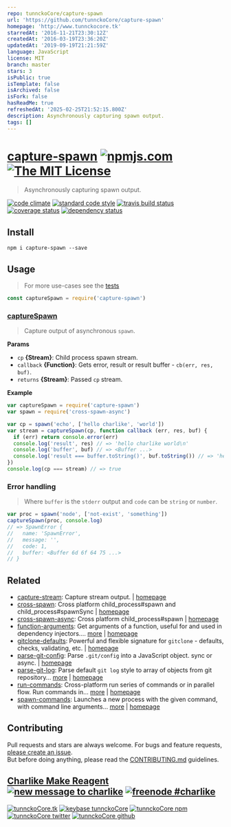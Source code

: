 ```yaml
---
repo: tunnckoCore/capture-spawn
url: 'https://github.com/tunnckoCore/capture-spawn'
homepage: 'http://www.tunnckocore.tk'
starredAt: '2016-11-21T23:30:12Z'
createdAt: '2016-03-19T23:36:20Z'
updatedAt: '2019-09-19T21:21:59Z'
language: JavaScript
license: MIT
branch: master
stars: 3
isPublic: true
isTemplate: false
isArchived: false
isFork: false
hasReadMe: true
refreshedAt: '2025-02-25T21:52:15.800Z'
description: Asynchronously capturing spawn output.
tags: []
---
```


# [capture-spawn][author-www-url] [![npmjs.com][npmjs-img]][npmjs-url] [![The MIT License][license-img]][license-url] 

> Asynchronously capturing spawn output.

[![code climate][codeclimate-img]][codeclimate-url] [![standard code style][standard-img]][standard-url] [![travis build status][travis-img]][travis-url] [![coverage status][coveralls-img]][coveralls-url] [![dependency status][david-img]][david-url]

## Install
```
npm i capture-spawn --save
```

## Usage
> For more use-cases see the [tests](./test.js)

```js
const captureSpawn = require('capture-spawn')
```

### [captureSpawn](index.js#L38)
> Capture output of asynchronous `spawn`.

**Params**

* `cp` **{Stream}**: Child process spawn stream.    
* `callback` **{Function}**: Gets error, result or result buffer - `cb(err, res, buf)`.    
* `returns` **{Stream}**: Passed `cp` stream.  

**Example**

```js
var captureSpawn = require('capture-spawn')
var spawn = require('cross-spawn-async')

var cp = spawn('echo', ['hello charlike', 'world'])
var stream = captureSpawn(cp, function callback (err, res, buf) {
  if (err) return console.error(err)
  console.log('result', res) // => 'hello charlike world\n'
  console.log('buffer', buf) // => <Buffer ...>
  console.log('result === buffer.toString()', buf.toString()) // => 'hello charlike world\n'
})
console.log(cp === stream) // => true
```

### Error handling
> Where `buffer` is the `stderr` output and `code` can be `string` or `number`.

```js
var proc = spawn('node', ['not-exist', 'something'])
captureSpawn(proc, console.log)
// => SpawnError {
//   name: 'SpawnError',
//   message: '',
//   code: 1,
//   buffer: <Buffer 6d 6f 64 75 ...>
// }
```

## Related
* [capture-stream](https://www.npmjs.com/package/capture-stream): Capture stream output. | [homepage](https://github.com/doowb/capture-stream)
* [cross-spawn](https://www.npmjs.com/package/cross-spawn): Cross platform child_process#spawn and child_process#spawnSync | [homepage](https://github.com/IndigoUnited/node-cross-spawn)
* [cross-spawn-async](https://www.npmjs.com/package/cross-spawn-async): Cross platform child_process#spawn | [homepage](https://github.com/IndigoUnited/node-cross-spawn-async)
* [function-arguments](https://www.npmjs.com/package/function-arguments): Get arguments of a function, useful for and used in dependency injectors.… [more](https://www.npmjs.com/package/function-arguments) | [homepage](https://github.com/tunnckocore/function-arguments)
* [gitclone-defaults](https://www.npmjs.com/package/gitclone-defaults): Powerful and flexible signature for `gitclone` - defaults, checks, validating, etc. | [homepage](https://github.com/tunnckocore/gitclone-defaults)
* [parse-git-config](https://www.npmjs.com/package/parse-git-config): Parse `.git/config` into a JavaScript object. sync or async. | [homepage](https://github.com/jonschlinkert/parse-git-config)
* [parse-git-log](https://www.npmjs.com/package/parse-git-log): Parse default `git log` style to array of objects from git repository… [more](https://www.npmjs.com/package/parse-git-log) | [homepage](https://github.com/tunnckoCore/parse-git-log)
* [run-commands](https://www.npmjs.com/package/run-commands): Cross-platform run series of commands or in parallel flow. Run commands in… [more](https://www.npmjs.com/package/run-commands) | [homepage](https://github.com/tunnckoCore/run-commands)
* [spawn-commands](https://www.npmjs.com/package/spawn-commands): Launches a new process with the given command, with command line arguments… [more](https://www.npmjs.com/package/spawn-commands) | [homepage](https://github.com/jonschlinkert/spawn-commands)

## Contributing
Pull requests and stars are always welcome. For bugs and feature requests, [please create an issue](https://github.com/tunnckoCore/capture-spawn/issues/new).  
But before doing anything, please read the [CONTRIBUTING.md](./CONTRIBUTING.md) guidelines.

## [Charlike Make Reagent](http://j.mp/1stW47C) [![new message to charlike][new-message-img]][new-message-url] [![freenode #charlike][freenode-img]][freenode-url]

[![tunnckoCore.tk][author-www-img]][author-www-url] [![keybase tunnckoCore][keybase-img]][keybase-url] [![tunnckoCore npm][author-npm-img]][author-npm-url] [![tunnckoCore twitter][author-twitter-img]][author-twitter-url] [![tunnckoCore github][author-github-img]][author-github-url]

[error-base]: https://github.com/doowb/error-base
[is-child-process]: https://github.com/tunnckocore/is-child-process

[npmjs-url]: https://www.npmjs.com/package/capture-spawn
[npmjs-img]: https://img.shields.io/npm/v/capture-spawn.svg?label=capture-spawn

[license-url]: https://github.com/tunnckoCore/capture-spawn/blob/master/LICENSE
[license-img]: https://img.shields.io/badge/license-MIT-blue.svg

[codeclimate-url]: https://codeclimate.com/github/tunnckoCore/capture-spawn
[codeclimate-img]: https://img.shields.io/codeclimate/github/tunnckoCore/capture-spawn.svg

[travis-url]: https://travis-ci.org/tunnckoCore/capture-spawn
[travis-img]: https://img.shields.io/travis/tunnckoCore/capture-spawn/master.svg

[coveralls-url]: https://coveralls.io/r/tunnckoCore/capture-spawn
[coveralls-img]: https://img.shields.io/coveralls/tunnckoCore/capture-spawn.svg

[david-url]: https://david-dm.org/tunnckoCore/capture-spawn
[david-img]: https://img.shields.io/david/tunnckoCore/capture-spawn.svg

[standard-url]: https://github.com/feross/standard
[standard-img]: https://img.shields.io/badge/code%20style-standard-brightgreen.svg

[author-www-url]: http://www.tunnckocore.tk
[author-www-img]: https://img.shields.io/badge/www-tunnckocore.tk-fe7d37.svg

[keybase-url]: https://keybase.io/tunnckocore
[keybase-img]: https://img.shields.io/badge/keybase-tunnckocore-8a7967.svg

[author-npm-url]: https://www.npmjs.com/~tunnckocore
[author-npm-img]: https://img.shields.io/badge/npm-~tunnckocore-cb3837.svg

[author-twitter-url]: https://twitter.com/tunnckoCore
[author-twitter-img]: https://img.shields.io/badge/twitter-@tunnckoCore-55acee.svg

[author-github-url]: https://github.com/tunnckoCore
[author-github-img]: https://img.shields.io/badge/github-@tunnckoCore-4183c4.svg

[freenode-url]: http://webchat.freenode.net/?channels=charlike
[freenode-img]: https://img.shields.io/badge/freenode-%23charlike-5654a4.svg

[new-message-url]: https://github.com/tunnckoCore/ama
[new-message-img]: https://img.shields.io/badge/ask%20me-anything-green.svg

